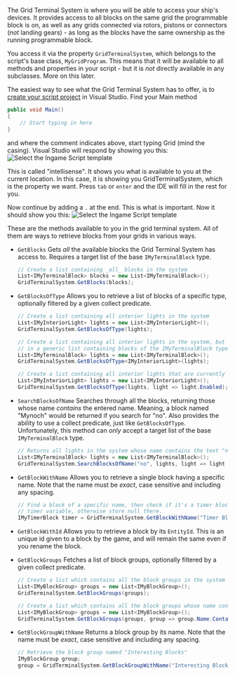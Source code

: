 The Grid Terminal System is where you will be able to access your ship's devices. It provides access to all blocks on the same grid the programmable block is on, as well as any grids connected via rotors, pistons or connectors (_not_ landing gears) - as long as the blocks have the same ownership as the running programmable block.

You access it via the property `GridTerminalSystem`, which belongs to the script's base class, `MyGridProgram`. This means that it will be available to all methods and properties in your script - but it is _not_ directly available in any subclasses. More on this later.

The easiest way to see what the Grid Terminal System has to offer, is to [create your script project](https://github.com/malware-dev/MDK-SE/wiki/Getting-Started) in Visual Studio. Find your Main method

```csharp
public void Main() 
{
    // Start typing in here
}
```

and where the comment indicates above, start typing Grid (mind the casing). Visual Studio will respond by showing you this:
![Select the Ingame Script template](https://github.com/malware-dev/MDK-SE/blob/master/images/wiki-intellisense-1.jpg)

This is called "intellisense". It shows you what is available to you at the current location. In this case, it is showing you GridTerminalSystem, which is the property we want. Press `tab` or `enter` and the IDE will fill in the rest for you.

Now continue by adding a `.` at the end. This is what is important. Now it should show you this:
![Select the Ingame Script template](https://github.com/malware-dev/MDK-SE/blob/master/images/wiki-intellisense-2.jpg)

These are the methods available to you in the grid terminal system. All of them are ways to retrieve blocks from your grids in various ways.

* `GetBlocks`
    Gets _all_ the available blocks the Grid Terminal System has access to. Requires a target list of the base `IMyTerminalBlock` type.
    ```csharp
    // Create a list containing _all_ blocks in the system
    List<IMyTerminalBlock> blocks = new List<IMyTerminalBlock>();
    GridTerminalSystem.GetBlocks(blocks);
    ````

* `GetBlocksOfType`
    Allows you to retrieve a list of blocks of a specific type, optionally filtered by a given collect predicate.
    ```csharp
    // Create a list containing all interior lights in the system
    List<IMyInteriorLight> lights = new List<IMyInteriorLight>();
    GridTerminalSystem.GetBlocksOfType(lights);
    ```
    ```csharp
    // Create a list containing all interior lights in the system, but store them
    // in a generic list containing blocks of the IMyTerminalBlock type
    List<IMyTerminalBlock> lights = new List<IMyTerminalBlock>();
    GridTerminalSystem.GetBlocksOfType<IMyInteriorLight>(lights);
    ```
    ```csharp
    // Create a list containing all interior lights that are currently on
    List<IMyInteriorLight> lights = new List<IMyInteriorLight>();
    GridTerminalSystem.GetBlocksOfType(lights, light => light.Enabled);
    ```

* `SearchBlocksOfName`
    Searches through all the blocks, returning those whose name _contains_ the entered name. Meaning, a block named "Mynoch" would be returned if you search for "no". Also provides the ability to use a collect predicate, just like `GetBlocksOfType`. Unfortunately, this method can _only_ accept a target list of the base `IMyTerminalBlock` type.
    ```csharp
    // Returns all lights in the system whose name contains the text "no"
    List<IMyTerminalBlock> lights = new List<IMyTerminalBlock>();
    GridTerminalSystem.SearchBlocksOfName("no", lights, light => light is IMyInteriorLight);
    ```

* `GetBlockWithName`
    Allows you to retrieve a single block having a specific name. Note that the name must be _exact_, case sensitive and including any spacing.
    ```csharp
    // Find a block of a specific name, then check if it's a timer block. If it is, store it in the
    // timer variable, otherwise store null there.
    IMyTimerBlock timer = GridTerminalSystem.GetBlockWithName("Timer Block") as IMyTimerBlock;
    ```

* `GetBlockWithId`
    Allows you to retrieve a block by its `EntityId`. This is an unique id given to a block by the game, and will remain the same even if you rename the block.

* `GetBlockGroups`
    Fetches a list of block groups, optionally filtered by a given collect predicate.
    ```csharp
    // Create a list which contains all the block groups in the system
    List<IMyBlockGroup> groups = new List<IMyBlockGroup>();
    GridTerminalSystem.GetBlockGroups(groups);
    ```
    ```csharp
    // Create a list which contains all the block groups whose name contains the text "no"
    List<IMyBlockGroup> groups = new List<IMyBlockGroup>();
    GridTerminalSystem.GetBlockGroups(groups, group => group.Name.Contains("no"));
    ```

* `GetBlockGroupWithName`
    Returns a block group by its name. Note that the name must be _exact_, case sensitive and including any spacing.
    ```csharp
    // Retrieve the block group named "Interesting Blocks"
    IMyBlockGroup group;
    group = GridTerminalSystem.GetBlockGroupWithName("Interesting Blocks");
    ```
